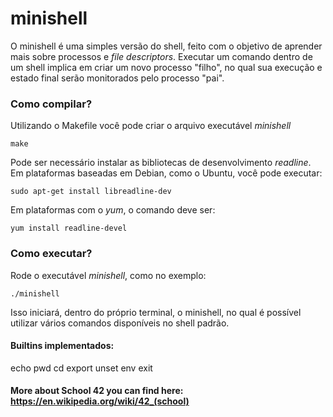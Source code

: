 # minishell
O minishell é uma simples versão do shell, feito com o objetivo de aprender mais sobre processos e *file descriptors*. Executar um comando dentro de um shell implica em criar um novo processo "filho", no qual sua execução e estado final serão monitorados pelo processo "pai".

### Como compilar?
Utilizando o Makefile você pode criar o arquivo executável *minishell*
```
make
```

Pode ser necessário instalar as bibliotecas de desenvolvimento *readline*.
Em plataformas baseadas em Debian, como o Ubuntu, você pode executar:
```
sudo apt-get install libreadline-dev
```

Em plataformas com o *yum*, o comando deve ser:
```
yum install readline-devel
```

### Como executar?
Rode o executável *minishell*, como no exemplo:
```
./minishell
```
Isso iniciará, dentro do próprio terminal, o minishell, no qual é possível utilizar vários comandos disponíveis no shell padrão.

#### Builtins implementados:
echo
pwd
cd
export
unset
env
exit


#### More about School 42 you can find here: https://en.wikipedia.org/wiki/42_(school)
